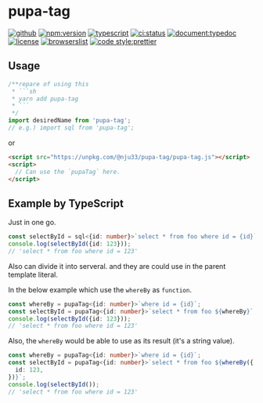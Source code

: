 # pupa-tag

[![github](https://badgen.net/badge//nju33,pupa-tag/000?icon=github&list=1)](https://github.com/nju33/pupa-tag)
[![npm:version](https://badgen.net/npm/v/pupa-tag?icon=npm&label=)](https://www.npmjs.com/package/pupa-tag)
[![typescript](https://badgen.net/badge/lang/typescript/0376c6?icon=npm)](https://www.typescriptlang.org/)
[![ci:status](https://badgen.net/circleci/github/nju33/pupa-tag)](https://circleci.com/gh/nju33/pupa-tag)
[![document:typedoc](https://badgen.net/badge/document/typedoc/9602ff)](https://docs--nju33-pupa-tag.netlify.com/)
[![license](https://badgen.net/npm/license/pupa-tag)](https://github.com/nju33/pupa-tag/blob/master/LICENSE)
[![browserslist](https://badgen.net/badge/browserslist/chrome,edge/ffd539?list=1)](https://browserl.ist/?q=last+1+chrome+version%2C+last+1+edge+version)
[![code style:prettier](https://badgen.net/badge//prettier/ff69b3?label=code%20style)](https://github.com/prettier/prettier)

## Usage

````ts
/**repare of using this
 * ```sh
 * yarn add pupa-tag
 * ```
 */
import desiredName from 'pupa-tag';
// e.g.) import sql from 'pupa-tag';
````

or

```html
<script src="https://unpkg.com/@nju33/pupa-tag/pupa-tag.js"></script>
<script>
  // Can use the `pupaTag` here.
</script>
```

## Example by TypeScript

Just in one go.

```ts
const selectById = sql<{id: number}>`select * from foo where id = {id}`;
console.log(selectById({id: 123}));
// 'select * from foo where id = 123'
```

Also can divide it into serveral. and they are could use in the parent template literal.

In the below example which use the `whereBy` as `function`.

```ts
const whereBy = pupaTag<{id: number}>`where id = {id}`;
const selectById = pupaTag<{id: number}>`select * from foo ${whereBy}`;
console.log(selectById({id: 123}));
// 'select * from foo where id = 123'
```

Also, the `whereBy` would be able to use as its result (it's a string value).

```ts
const whereBy = pupaTag<{id: number}>`where id = {id}`;
const selectById = pupaTag<{id: number}>`select * from foo ${whereBy({
  id: 123,
})}`;
console.log(selectById());
// 'select * from foo where id = 123'
```
